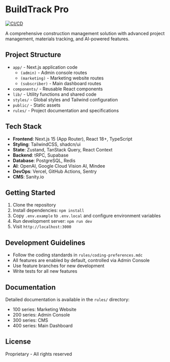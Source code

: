 # BuildTrack Pro

[![CI/CD](https://github.com/samatacc/buildtrack-pro/actions/workflows/ci.yml/badge.svg)](https://github.com/samatacc/buildtrack-pro/actions/workflows/ci.yml)

A comprehensive construction management solution with advanced project management, materials tracking, and AI-powered features.

## Project Structure

- `app/` - Next.js application code
  - `(admin)` - Admin console routes
  - `(marketing)` - Marketing website routes
  - `(subscriber)` - Main dashboard routes
- `components/` - Reusable React components
- `lib/` - Utility functions and shared code
- `styles/` - Global styles and Tailwind configuration
- `public/` - Static assets
- `rules/` - Project documentation and specifications

## Tech Stack

- **Frontend**: Next.js 15 (App Router), React 18+, TypeScript
- **Styling**: TailwindCSS, shadcn/ui
- **State**: Zustand, TanStack Query, React Context
- **Backend**: tRPC, Supabase
- **Database**: PostgreSQL, Redis
- **AI**: OpenAI, Google Cloud Vision AI, Mindee
- **DevOps**: Vercel, GitHub Actions, Sentry
- **CMS**: Sanity.io

## Getting Started

1. Clone the repository
2. Install dependencies: `npm install`
3. Copy `.env.example` to `.env.local` and configure environment variables
4. Run development server: `npm run dev`
5. Visit `http://localhost:3000`

## Development Guidelines

- Follow the coding standards in `rules/coding-preferences.mdc`
- All features are enabled by default, controlled via Admin Console
- Use feature branches for new development
- Write tests for all new features

## Documentation

Detailed documentation is available in the `rules/` directory:
- 100 series: Marketing Website
- 200 series: Admin Console
- 300 series: CMS
- 400 series: Main Dashboard

## License

Proprietary - All rights reserved
